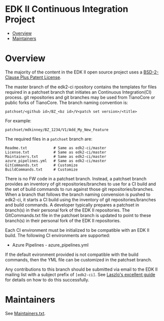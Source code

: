 # EDK II Continuous Integration Project

* [Overview](#overview)
* [Maintainers](#maintainers)

# Overview

The majority of the content in the EDK II open source project uses a
[BSD-2-Clause Plus Patent License](License.txt).

The master branch of the edk2-ci rpository contains the templates for files
required in a patchset branch that initiates an Continuous Integration(CI)
process.  git repositories and git branches may be used from TianoCore or public
forks of TianoCore.  The branch naming convention is:

    patchset/<github id>/BZ_<bz id>/V<patch set version>/<title>

For example:

    patchset/mdkinney/BZ_1234/V1/Add_My_New_Feature

The required files in a `patchset` branch are:

    Readme.txt            # Same as edk2-ci/master
    License.txt           # Same as edk2-ci/master
    Maintainers.txt       # Same as edk2-ci/master 
    azure_pipelines.yml   # Same as edk2-ci/master
    GitCommands.txt       # Customize
    BuildCommands.txt     # Customize

There is no FW code in a patchset branch.  Instead, a patchset branch provides
an inventory of git repositories/branches to use for a CI build and the set of
build commands to run against those git repositories/branches.  When a branch
that follows the branch naming convension is pushed to edk2-ci, it starts a 
CI build using the inventory of git repositories/branches and build commands.
A developer typically prepares a patchset in branch(s) in their personal fork of
the EDK II repositories.  The GitCommands.txt file in the patchset branch is
updated to point to these branch(s) in their personal fork of the EDK II
repositories.

Each CI environment must be initialized to be compatible with an EDK II build.
The following CI environments are supported:

* Azure Pipelines - azure_pipelines.yml

If the default evironment provided is not compatible with the build commands,
then the YML file can be customized in the patchset branch.


Any contributions to this branch should be submitted via email to the
EDK II mailing list with a subject prefix of `[edk2-ci]`. See
[Laszlo's excellent guide](https://github.com/tianocore/tianocore.github.io/wiki/Laszlo's-unkempt-git-guide-for-edk2-contributors-and-maintainers)
for details on how to do this successfully.

# Maintainers

See [Maintainers.txt](Maintainers.txt).
